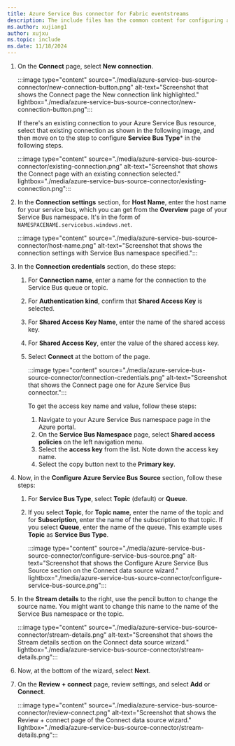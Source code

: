 ```yaml
---
title: Azure Service Bus connector for Fabric eventstreams
description: The include files has the common content for configuring an Azure Service Bus connector for Fabric eventstreams and Real-Time hub. 
ms.author: xujiang1
author: xujxu 
ms.topic: include
ms.date: 11/18/2024
---
```



1. On the **Connect** page, select **New connection**.

    :::image type="content" source="./media/azure-service-bus-source-connector/new-connection-button.png" alt-text="Screenshot that shows the Connect page the New connection link highlighted." lightbox="./media/azure-service-bus-source-connector/new-connection-button.png":::     

    If there's an existing connection to your Azure Service Bus resource, select that existing connection as shown in the following image, and then move on to the step to configure **Service Bus Type*** in the following steps.

    :::image type="content" source="./media/azure-service-bus-source-connector/existing-connection.png" alt-text="Screenshot that shows the Connect page with an existing connection selected." lightbox="./media/azure-service-bus-source-connector/existing-connection.png":::     
1. In the **Connection settings** section, for **Host Name**, enter the host name for your service bus, which you can get from the **Overview** page of your Service Bus namespace. It's in the form of `NAMESPACENAME.servicebus.windows.net`.
    
    :::image type="content" source="./media/azure-service-bus-source-connector/host-name.png" alt-text="Screenshot that shows the connection settings with Service Bus namespace specified.":::
1. In the **Connection credentials** section, do these steps:
    1. For **Connection name**, enter a name for the connection to the Service Bus queue or topic.
    1. For **Authentication kind**, confirm that **Shared Access Key** is selected.
    1. For **Shared Access Key Name**, enter the name of the shared access key.
    1. For **Shared Access Key**, enter the value of the shared access key.                  
    1. Select **Connect** at the bottom of the page.
        
        :::image type="content" source="./media/azure-service-bus-source-connector/connection-credentials.png" alt-text="Screenshot that shows the Connect page one for Azure Service Bus connector.":::

        To get the access key name and value, follow these steps: 
        1. Navigate to your Azure Service Bus namespace page in the Azure portal.
        1. On the **Service Bus Namespace** page, select **Shared access policies** on the left navigation menu.
        1. Select the **access key** from the list. Note down the access key name.
        1. Select the copy button next to the **Primary key**. 
1. Now, in the **Configure Azure Service Bus Source** section, follow these steps:
    1. For **Service Bus Type**, select **Topic** (default) or **Queue**.
    1. If you select **Topic**,  for **Topic name**, enter the name of the topic and for **Subscription**, enter the name of the subscription to that topic. If you select **Queue**, enter the name of the queue. This example uses **Topic** as **Service Bus Type**. 

        :::image type="content" source="./media/azure-service-bus-source-connector/configure-service-bus-source.png" alt-text="Screenshot that shows the Configure Azure Service Bus Source section on the Connect data source wizard." lightbox="./media/azure-service-bus-source-connector/configure-service-bus-source.png":::        
1. In the **Stream details** to the right, use the pencil button to change the source name. You might want to change this name to the name of the Service Bus namespace or the topic. 

    :::image type="content" source="./media/azure-service-bus-source-connector/stream-details.png" alt-text="Screenshot that shows the Stream details section on the Connect data source wizard." lightbox="./media/azure-service-bus-source-connector/stream-details.png":::        
1. Now, at the bottom of the wizard, select **Next**. 
1. On the **Review + connect** page, review settings, and select **Add** or **Connect**. 

    :::image type="content" source="./media/azure-service-bus-source-connector/review-connect.png" alt-text="Screenshot that shows the Review + connect page of the Connect data source wizard." lightbox="./media/azure-service-bus-source-connector/stream-details.png":::        

